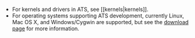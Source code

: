 * For kernels and drivers in ATS, see [[kernels|kernels]].
* For operating systems supporting ATS development, currently Linux, Mac OS X, and Windows/Cygwin are supported, but see the [download page](http://www.ats-lang.org/DOWNLOAD/) for more information.